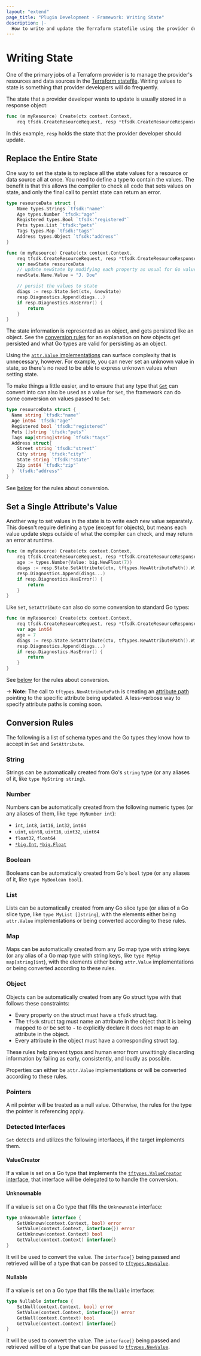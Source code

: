 ```yaml
---
layout: "extend"
page_title: "Plugin Development - Framework: Writing State"
description: |-
  How to write and update the Terraform statefile using the provider development framework.
---
```


# Writing State

One of the primary jobs of a Terraform provider is to manage the provider's
resources and data sources in the [Terraform statefile](/docs/language/state/index.html). Writing values to state
is something that provider developers will do frequently.

The state that a provider developer wants to update is usually stored in a
response object:

```go
func (m myResource) Create(ctx context.Context,
	req tfsdk.CreateResourceRequest, resp *tfsdk.CreateResourceResponse)
```

In this example, `resp` holds the state that the provider developer should
update.

## Replace the Entire State

One way to set the state is to replace all the state values for a resource or
data source all at once. You need to define a type to contain the values. The benefit is that this allows the compiler to check all code that sets values on state, and only the final call to persist state can return an error.

```go
type resourceData struct {
	Name types.Strings `tfsdk:"name"`
	Age types.Number `tfsdk:"age"`
	Registered types.Bool `tfsdk:"registered"`
	Pets types.List `tfsdk:"pets"`
	Tags types.Map `tfsdk:"tags"`
	Address types.Object `tfsdk:"address"`
}

func (m myResource) Create(ctx context.Context,
	req tfsdk.CreateResourceRequest, resp *tfsdk.CreateResourceResponse) {
	var newState resourceData
	// update newState by modifying each property as usual for Go values
	newState.Name.Value = "J. Doe"

	// persist the values to state
	diags := resp.State.Set(ctx, &newState)
	resp.Diagnostics.Append(diags...)
	if resp.Diagnostics.HasError() {
		return
	}
}
```

The state information is represented as an object, and gets persisted like an
object. See the [conversion rules](#conversion-rules) for an explanation on how
objects get persisted and what Go types are valid for persisting as an object.

Using the [`attr.Value` implementations](/docs/plugin/framework/types.html) can
surface complexity that is unnecessary, however. For example, you can never set
an unknown value in state, so there's no need to be able to express unknown
values when setting state.

To make things a little easier, and to ensure that any type that
[`Get`](/docs/plugin/framework/accessing-values.html#get-the-entire-configuration-plan-or-state)
can convert into can also be used as a value for `Set`, the framework can do
some conversion on values passed to `Set`:

```go
type resourceData struct {
  Name string `tfsdk:"name"`
  Age int64 `tfsdk:"age"`
  Registered bool `tfsdk:"registered"`
  Pets []string `tfsdk:"pets"`
  Tags map[string]string `tfsdk:"tags"`
  Address struct{
  	Street string `tfsdk:"street"`
	City string `tfsdk:"city"`
	State string `tfsdk:"state"`
	Zip int64 `tfsdk:"zip"`
  } `tfsdk:"address"`
}
```

See [below](#conversion-rules) for the rules about conversion.

## Set a Single Attribute's Value

Another way to set values in the state is to write each new value separately.
This doesn't require defining a type (except for objects), but means each value
update steps outside of what the compiler can check, and may return an error at
runtime.

```go
func (m myResource) Create(ctx context.Context,
	req tfsdk.CreateResourceRequest, resp *tfsdk.CreateResourceResponse) {
	age := types.Number{Value: big.NewFloat(7)}
	diags := resp.State.SetAttribute(ctx, tftypes.NewAttributePath().WithAttributeName("age"), &age)
	resp.Diagnostics.Append(diags...)
	if resp.Diagnostics.HasError() {
		return
	}
}
```

Like `Set`, `SetAttribute` can also do some conversion to standard Go types:

```go
func (m myResource) Create(ctx context.Context,
	req tfsdk.CreateResourceRequest, resp *tfsdk.CreateResourceResponse) {
	var age int64
	age = 7
	diags := resp.State.SetAttribute(ctx, tftypes.NewAttributePath().WithAttributeName("age"), &age)
	resp.Diagnostics.Append(diags...)
	if resp.Diagnostics.HasError() {
		return
	}
}
```

See [below](#conversion-rules) for the rules about conversion.

-> **Note:** The call to `tftypes.NewAttributePath` is creating an [attribute
path](https://pkg.go.dev/github.com/hashicorp/terraform-plugin-go/tftypes#AttributePath)
pointing to the specific attribute being updated. A less-verbose way to specify
attribute paths is coming soon.

## Conversion Rules

The following is a list of schema types and the Go types they know how to
accept in `Set` and `SetAttribute`.

### String

Strings can be automatically created from Go's `string` type (or any aliases of
it, like `type MyString string`).

### Number

Numbers can be automatically created from the following numeric types (or any
aliases of them, like `type MyNumber int`):

* `int`, `int8`, `int16`, `int32`, `int64`
* `uint`, `uint8`, `uint16`, `uint32`, `uint64`
* `float32`, `float64`
* [`*big.Int`](https://pkg.go.dev/math/big#Int), [`*big.Float`](https://pkg.go.dev/math/big#Float)

### Boolean

Booleans can be automatically created from Go's `bool` type (or any aliases of
it, like `type MyBoolean bool`).

### List

Lists can be automatically created from any Go slice type (or alias of a Go
slice type, like `type MyList []string`), with the elements either being
`attr.Value` implementations or being converted according to these rules.

### Map

Maps can be automatically created from any Go map type with string keys (or any
alias of a Go map type with string keys, like `type MyMap map[string]int`),
with the elements either being `attr.Value` implementations or being converted
according to these rules.

### Object

Objects can be automatically created from any Go struct type with that follows
these constraints:

* Every property on the struct must have a `tfsdk` struct tag.
* The `tfsdk` struct tag must name an attribute in the object that it is being
  mapped to or be set to `-` to explicitly declare it does not map to an
  attribute in the object.
* Every attribute in the object must have a corresponding struct tag.

These rules help prevent typos and human error from unwittingly discarding
information by failing as early, consistently, and loudly as possible.

Properties can either be `attr.Value` implementations or will be converted
according to these rules.

### Pointers

A nil pointer will be treated as a null value. Otherwise, the rules for the
type the pointer is referencing apply.

### Detected Interfaces

`Set` detects and utilizes the following interfaces, if the target implements
them.

#### ValueCreator

If a value is set on a Go type that implements the [`tftypes.ValueCreator`
interface](https://pkg.go.dev/github.com/hashicorp/terraform-plugin-go/tftypes#ValueCreator),
that interface will be delegated to to handle the conversion.

#### Unknownable
If a value is set on a Go type that fills the `Unknownable` interface:

```go
type Unknownable interface {
	SetUnknown(context.Context, bool) error
	SetValue(context.Context, interface{}) error
	GetUnknown(context.Context) bool
	GetValue(context.Context) interface{}
}
```

It will be used to convert the value. The `interface{}` being passed and
retrieved will be of a type that can be passed to
[`tftypes.NewValue`](https://pkg.go.dev/github.com/hashicorp/terraform-plugin-go/tftypes#NewValue).

#### Nullable

If a value is set on a Go type that fills the `Nullable` interface:

```go
type Nullable interface {
	SetNull(context.Context, bool) error
	SetValue(context.Context, interface{}) error
	GetNull(context.Context) bool
	GetValue(context.Context) interface{}
}
```

It will be used to convert the value. The `interface{}` being passed and
retrieved will be of a type that can be passed to
[`tftypes.NewValue`](https://pkg.go.dev/github.com/hashicorp/terraform-plugin-go/tftypes#NewValue).
